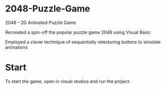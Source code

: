 # 2048-Puzzle-Game
2048 – 2D Animated Puzzle Game

Recreated a spin-off the popular puzzle game 2048 using Visual Basic

Employed a clever technique of sequentially retexturing buttons to simulate animations


# Start

To start the game, open in visual studios and run the project.
